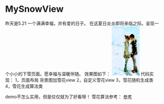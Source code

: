 # MySnowView
昨天是5.21  一个满满幸福，并有爱的日子。
在这夏日炎炎即将来临之际。呈现一个小小的下雪页面。愿幸福与温暖伴随。
效果图如下：
![imager](https://github.com/daimaXZ/MySnowView/blob/master/snowView.gif)
代码实现：
 1，页面布局
    背景图加雪花view
 2，自定义雪花view
 3，雪花随机生成类
 4，雪花生成算法类
 
 demo不怎么实用，但是仅仅就为了好看呀！
 雪花算法参考：
 [参考](http://www.openprocessing.org/sketch/84771)